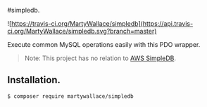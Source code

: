 #simpledb.

![https://travis-ci.org/MartyWallace/simpledb](https://api.travis-ci.org/MartyWallace/simpledb.svg?branch=master)

Execute common MySQL operations easily with this PDO wrapper.

> Note: This project has no relation to [AWS SimpleDB](https://aws.amazon.com/simpledb/).

## Installation.

    $ composer require martywallace/simpledb
